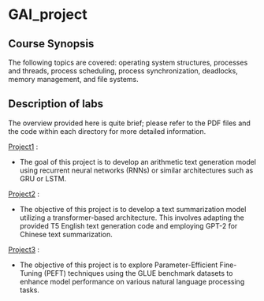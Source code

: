 # GAI_project

## Course Synopsis

The following topics are covered: operating system structures, processes and threads, process scheduling, process synchronization, deadlocks, memory management, and file systems.


## Description of labs

The overview provided here is quite brief; please refer to the PDF files and the code within each directory for more detailed information.

[Project1](https://github.com/Iane14093051/GAI_project1-3/tree/main/E14093051_GAI_Project2a) :
- The goal of this project is to develop an arithmetic text generation model using recurrent neural networks (RNNs) or similar architectures such as GRU or LSTM.
  
[Project2](https://github.com/Iane14093051/GAI_project1-3/tree/main/E14093051_GAI_Project2b) :
- The objective of this project is to develop a text summarization model utilizing a transformer-based architecture. This involves adapting the provided T5 English text generation code and employing GPT-2 for Chinese text summarization.

[Project3](https://github.com/Iane14093051/GAI_project1-3/tree/main/E14093051_GAI_Project3) :
- The objective of this project is to explore Parameter-Efficient Fine-Tuning (PEFT) techniques using the GLUE benchmark datasets to enhance model performance on various natural language processing tasks.
